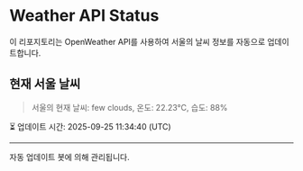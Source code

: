 
# Weather API Status

이 리포지토리는 OpenWeather API를 사용하여 서울의 날씨 정보를 자동으로 업데이트합니다.

## 현재 서울 날씨
> 서울의 현재 날씨: few clouds, 온도: 22.23°C, 습도: 88%

⏳ 업데이트 시간: 2025-09-25 11:34:40 (UTC)

---
자동 업데이트 봇에 의해 관리됩니다.
